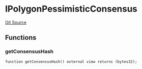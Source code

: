 # IPolygonPessimisticConsensus
[Git Source](https://github.com/agglayer/agglayer-contracts/blob/856b421eef55a77f98f6fed45beb5ed8e3023c16/contracts/interfaces/IPolygonPessimisticConsensus.sol)


## Functions
### getConsensusHash


```solidity
function getConsensusHash() external view returns (bytes32);
```

